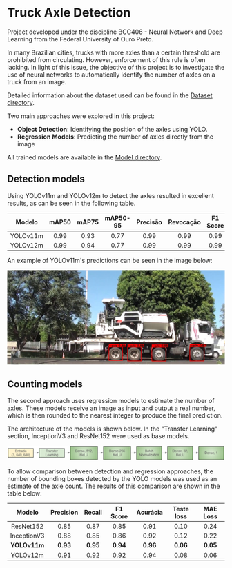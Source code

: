# Truck Axle Detection

Project developed under the discipline BCC406 - Neural Network and Deep Learning from the Federal University of Ouro Preto.

In many Brazilian cities, trucks with more axles than a certain threshold are prohibited from circulating. However, enforcement of this rule is often lacking. In light of this issue, the objective of this project is to investigate the use of neural networks to automatically identify the number of axles on a truck from an image.

Detailed information about the dataset used can be found in the [Dataset directory](./Dataset/).

Two main approaches were explored in this project:

* **Object Detection**: Identifying the position of the axles using YOLO.
* **Regression Models**: Predicting the number of axles directly from the image

All trained models are available in the [Model directory](./Model/).

## Detection models
Using YOLOv11m and YOLOv12m to detect the axles resulted in excellent results, as can be seen in the following table. 

| Modelo    | mAP50 | mAP75 | mAP50-95 | Precisão | Revocação | F1 Score |
|:---------:|:-----:|:-----:|:---------:|:---------:|:----------:|:--------:|
| YOLOv11m  | 0.99  | 0.93  | 0.77      | 0.99      | 0.99       | 0.99     |
| YOLOv12m  | 0.99  | 0.94  | 0.77      | 0.99      | 0.99       | 0.99     |

An example of YOLOv11m's predictions can be seen in the image below:

![Imagem](Relatorio\Images\yolo_outputs\yolo_output_20170418095402_color-[ROI-1]-94(1).jpg)

## Counting models
The second approach uses regression models to estimate the number of axles. These models receive an image as input and output a real number, which is then rounded to the nearest integer to produce the final prediction.

The architecture of the models is shown below. In the "Transfer Learning" section, InceptionV3 and ResNet152 were used as base models.

![Models](Relatorio/Images/modelo.png)

To allow comparison between detection and regression approaches, the number of bounding boxes detected by the YOLO models was used as an estimate of the axle count. The results of this comparison are shown in the table below:


| Modelo       | Precision | Recall | F1 Score | Acurácia | Teste loss | MAE Loss |
|:------------:|:---------:|:------:|:--------:|:--------:|:-----------:|:---------:|
| ResNet152    | 0.85      | 0.87   | 0.85     | 0.91     | 0.10        | 0.24      |
| InceptionV3  | 0.88      | 0.85   | 0.86     | 0.92     | 0.12        | 0.22      |
| **YOLOv11m** | **0.93**  |**0.95**|**0.94**  | **0.96** | **0.06**    | **0.05**  |
| YOLOv12m     | 0.91      | 0.92   | 0.92     | 0.94     | 0.08        | 0.06      |


